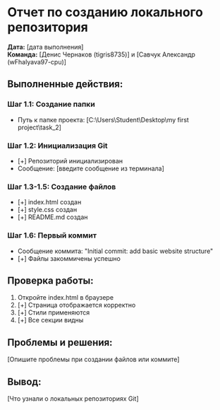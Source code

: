 # Отчет по созданию локального репозитория

**Дата:** [дата выполнения]  
**Команда:** [Денис Чернаков (tigris8735)] и [Савчук Александр (wFhalyava97-cpu)]

## Выполненные действия:

### Шаг 1.1: Создание папки
- Путь к папке проекта: [C:\Users\Student\Desktop\my first project\task_2]

### Шаг 1.2: Инициализация Git
- [+] Репозиторий инициализирован
- Сообщение: [введите сообщение из терминала]

### Шаг 1.3-1.5: Создание файлов
- [+] index.html создан
- [+] style.css создан  
- [+] README.md создан

### Шаг 1.6: Первый коммит
- Сообщение коммита: "Initial commit: add basic website structure"
- [+] Файлы закоммичены успешно

## Проверка работы:
1. Откройте index.html в браузере
2. [+] Страница отображается корректно
3. [+] Стили применяются
4. [+] Все секции видны

## Проблемы и решения:
[Опишите проблемы при создании файлов или коммите]

## Вывод:
[Что узнали о локальных репозиториях Git]